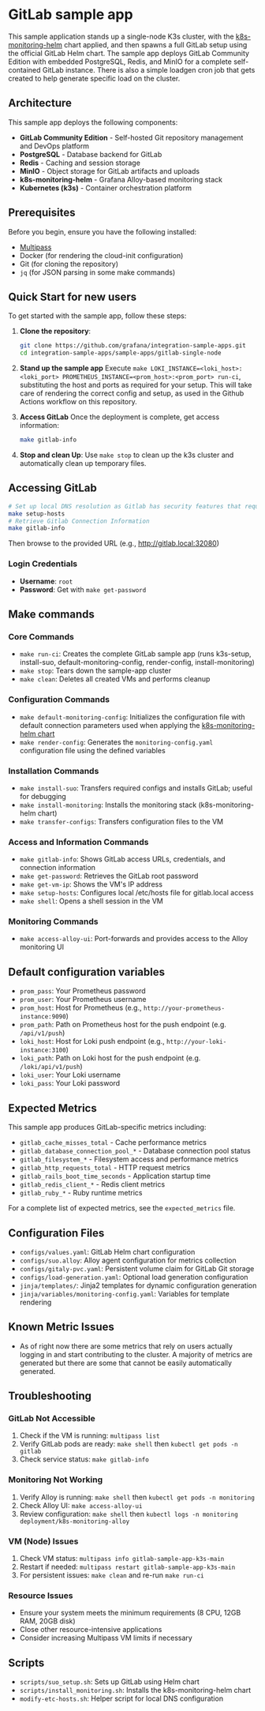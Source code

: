 # GitLab sample app

This sample application stands up a single-node K3s cluster, with the [k8s-monitoring-helm](https://github.com/grafana/k8s-monitoring-helm) chart applied, and then spawns a full GitLab setup using the official GitLab Helm chart. The sample app deploys GitLab Community Edition with embedded PostgreSQL, Redis, and MinIO for a complete self-contained GitLab instance. There is also a simple loadgen cron job that gets created to help generate specific load on the cluster.

## Architecture

This sample app deploys the following components:
- **GitLab Community Edition** - Self-hosted Git repository management and DevOps platform
- **PostgreSQL** - Database backend for GitLab
- **Redis** - Caching and session storage
- **MinIO** - Object storage for GitLab artifacts and uploads
- **k8s-monitoring-helm** - Grafana Alloy-based monitoring stack
- **Kubernetes (k3s)** - Container orchestration platform

## Prerequisites

Before you begin, ensure you have the following installed:

- [Multipass](https://multipass.run/)
- Docker (for rendering the cloud-init configuration)
- Git (for cloning the repository)
- `jq` (for JSON parsing in some make commands)

## Quick Start for new users

To get started with the sample app, follow these steps:

1. **Clone the repository**: 
   ```sh
   git clone https://github.com/grafana/integration-sample-apps.git
   cd integration-sample-apps/sample-apps/gitlab-single-node
   ```

2. **Stand up the sample app**
   Execute `make LOKI_INSTANCE=<loki_host>:<loki_port> PROMETHEUS_INSTANCE=<prom_host>:<prom_port> run-ci`, substituting the host and ports as required for your setup.
   This will take care of rendering the correct config and setup, as used in the Github Actions workflow on this repository.

3. **Access GitLab**
   Once the deployment is complete, get access information:
   ```sh
   make gitlab-info
   ```

4. **Stop and clean Up**: 
   Use `make stop` to clean up the k3s cluster and automatically clean up temporary files.

## Accessing GitLab

```sh
# Set up local DNS resolution as Gitlab has security features that require non-port forward based access
make setup-hosts
# Retrieve Gitlab Connection Information
make gitlab-info
```
Then browse to the provided URL (e.g., http://gitlab.local:32080)

### Login Credentials
- **Username**: `root`
- **Password**: Get with `make get-password`

## Make commands

### Core Commands
- `make run-ci`: Creates the complete GitLab sample app (runs k3s-setup, install-suo, default-monitoring-config, render-config, install-monitoring)
- `make stop`: Tears down the sample-app cluster
- `make clean`: Deletes all created VMs and performs cleanup

### Configuration Commands
- `make default-monitoring-config`: Initializes the configuration file with default connection parameters used when applying the [k8s-monitoring-helm chart](https://github.com/grafana/k8s-monitoring-helm)
- `make render-config`: Generates the `monitoring-config.yaml` configuration file using the defined variables

### Installation Commands
- `make install-suo`: Transfers required configs and installs GitLab; useful for debugging
- `make install-monitoring`: Installs the monitoring stack (k8s-monitoring-helm chart)
- `make transfer-configs`: Transfers configuration files to the VM

### Access and Information Commands
- `make gitlab-info`: Shows GitLab access URLs, credentials, and connection information
- `make get-password`: Retrieves the GitLab root password
- `make get-vm-ip`: Shows the VM's IP address
- `make setup-hosts`: Configures local /etc/hosts file for gitlab.local access
- `make shell`: Opens a shell session in the VM

### Monitoring Commands
- `make access-alloy-ui`: Port-forwards and provides access to the Alloy monitoring UI

## Default configuration variables

- `prom_pass`: Your Prometheus password
- `prom_user`: Your Prometheus username
- `prom_host`: Host for Prometheus (e.g., `http://your-prometheus-instance:9090`)
- `prom_path`: Path on Prometheus host for the push endpoint (e.g. `/api/v1/push`)
- `loki_host`: Host for Loki push endpoint (e.g., `http://your-loki-instance:3100`)
- `loki_path`: Path on Loki host for the push endpoint (e.g. `/loki/api/v1/push`)
- `loki_user`: Your Loki username
- `loki_pass`: Your Loki password

## Expected Metrics

This sample app produces GitLab-specific metrics including:
- `gitlab_cache_misses_total` - Cache performance metrics
- `gitlab_database_connection_pool_*` - Database connection pool status
- `gitlab_filesystem_*` - Filesystem access and performance metrics
- `gitlab_http_requests_total` - HTTP request metrics
- `gitlab_rails_boot_time_seconds` - Application startup time
- `gitlab_redis_client_*` - Redis client metrics
- `gitlab_ruby_*` - Ruby runtime metrics

For a complete list of expected metrics, see the `expected_metrics` file.

## Configuration Files

- `configs/values.yaml`: GitLab Helm chart configuration
- `configs/suo.alloy`: Alloy agent configuration for metrics collection
- `configs/gitaly-pvc.yaml`: Persistent volume claim for GitLab Git storage
- `configs/load-generation.yaml`: Optional load generation configuration
- `jinja/templates/`: Jinja2 templates for dynamic configuration generation
- `jinja/variables/monitoring-config.yaml`: Variables for template rendering

## Known Metric Issues
- As of right now there are some metrics that rely on users actually logging in and start contributing to the cluster. A majority of metrics are generated but there are some that cannot be easily automatically generated.

## Troubleshooting

### GitLab Not Accessible
1. Check if the VM is running: `multipass list`
2. Verify GitLab pods are ready: `make shell` then `kubectl get pods -n gitlab`
3. Check service status: `make gitlab-info`

### Monitoring Not Working
1. Verify Alloy is running: `make shell` then `kubectl get pods -n monitoring`
2. Check Alloy UI: `make access-alloy-ui`
3. Review configuration: `make shell` then `kubectl logs -n monitoring deployment/k8s-monitoring-alloy`

### VM (Node) Issues
1. Check VM status: `multipass info gitlab-sample-app-k3s-main`
2. Restart if needed: `multipass restart gitlab-sample-app-k3s-main`
3. For persistent issues: `make clean` and re-run `make run-ci`

### Resource Issues
- Ensure your system meets the minimum requirements (8 CPU, 12GB RAM, 20GB disk)
- Close other resource-intensive applications
- Consider increasing Multipass VM limits if necessary

## Scripts

- `scripts/suo_setup.sh`: Sets up GitLab using Helm chart
- `scripts/install_monitoring.sh`: Installs the k8s-monitoring-helm chart
- `modify-etc-hosts.sh`: Helper script for local DNS configuration
